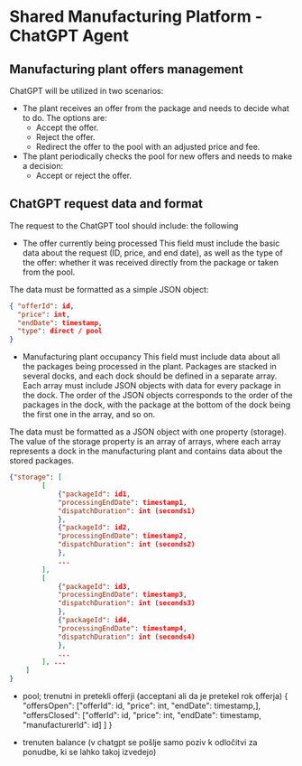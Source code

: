 # Shared Manufacturing Platform - ChatGPT Agent

## Manufacturing plant offers management

ChatGPT will be utilized in two scenarios:
* The plant receives an offer from the package and needs to decide what to do. The options are:
	* Accept the offer.
	* Reject the offer.
	* Redirect the offer to the pool with an adjusted price and fee.
* The plant periodically checks the pool for new offers and needs to make a decision:
	* Accept or reject the offer.

## ChatGPT request data and format

The request to the ChatGPT tool should include: the following 
* The offer currently being processed
This field must include the basic data about the request (ID, price, and end date), as well as the type of the offer: whether it was received directly from the package or taken from the pool.

The data must be formatted as a simple JSON object:
```json
{ "offerId": id,
  "price": int,
  "endDate": timestamp,
  "type": direct / pool
}
```
* Manufacturing plant occupancy
This field must include data about all the packages being processed in the plant. Packages are stacked in several docks, and each dock should be defined in a separate array. Each array must include JSON objects with data for every package in the dock. The order of the JSON objects corresponds to the order of the packages in the dock, with the package at the bottom of the dock being the first one in the array, and so on.

The data must be formatted as a JSON object with one property (storage). The value of the storage property is an array of arrays, where each array represents a dock in the manufacturing plant and contains data about the stored packages.
```json
{"storage": [
		[
			{"packageId": id1,
	  		"processingEndDate": timestamp1,
	  		"dispatchDuration": int (seconds1)
			}, 
			{"packageId": id2,
	  		"processingEndDate": timestamp2,
	  		"dispatchDuration": int (seconds2)
			},
			...
		], 
		[
			{"packageId": id3,
	  		"processingEndDate": timestamp3,
	  		"dispatchDuration": int (seconds3)
			}, 
			{"packageId": id4,
	  		"processingEndDate": timestamp4,
	  		"dispatchDuration": int (seconds4)
			},
			...
		], ...
   	]
}
```

* pool; trenutni in pretekli offerji (acceptani ali da je pretekel rok offerja)
{
	"offersOpen": ["offerId": id,
					"price": int,
					"endDate": timestamp,], 
	"offersClosed": ["offerId": id,
					"price": int,
					"endDate": timestamp,
					"manufacturerId": id]
	]
}

* trenuten balance (v chatgpt se pošlje samo poziv k odločitvi za ponudbe, ki se lahko takoj izvedejo)

